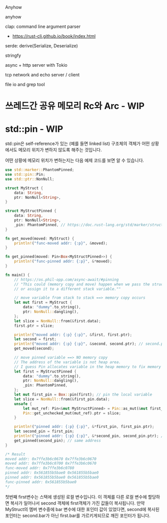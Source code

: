 Anyhow

anyhow

clap: command line argument parser

- <https://rust-cli.github.io/book/index.html>

serde: derive(Serialize, Deserialize)

stringfy

async + http server with Tokio

tcp network and echo server / client

file io and grep tool



# 쓰레드간 공유 메모리 Rc와 Arc - WIP


# std::pin - WIP

std::pin은 self-reference가 있는 (예를 들면 linked list) 구조체의 객체가 어떤 상황에서도 메모리 위치가 변하지 않도록 해주는 것입니다.

어떤 상황에 메모리 위치가 변하는지는 다음 예제 코드를 보면 알 수 있습니다.

```rust
use std::marker::PhantomPinned;
use std::pin::Pin;
use std::ptr::NonNull;

struct MyStruct {
    data: String,
    ptr: NonNull<String>,
}

struct MyStructPinned {
    data: String,
    ptr: NonNull<String>,
    _pin: PhantomPinned, // https://doc.rust-lang.org/std/marker/struct.PhantomPinned.html
}

fn get_moved(moved: MyStruct) {
    println!("func-moved addr: {:p}", &moved);
}

fn get_pinned(moved: Pin<Box<MyStructPinned>>) {
    println!("func-pinned addr: {:p}", &*moved);
}

fn main() {
    // https://os.phil-opp.com/async-await/#pinning
    // "This could (memory copy and move) happen when we pass the struct as a function argument
    // or assign it to a different stack variable.""

    // move variable from stack to stack ==> memory copy occurs
    let mut first = MyStruct {
        data: "dummy".to_string(),
        ptr: NonNull::dangling(),
    };
    let slice = NonNull::from(&first.data);
    first.ptr = slice;

    println!("moved addr: {:p} {:p}", &first, first.ptr);
    let second = first;
    println!("moved addr: {:p} {:p}", &second, second.ptr); // second.ptr == first.ptr
    get_moved(second);

    // move pinned variable ==> NO memory copy
    // The address of the variable is not heap area.
    // I guess Pin allocates variable in the heap memory to fix memory address.
    let first = MyStructPinned {
        data: "dummy".to_string(),
        ptr: NonNull::dangling(),
        _pin: PhantomPinned,
    };
    let mut first_pin = Box::pin(first); // pin the local variable
    let slice = NonNull::from(&first_pin.data);
    unsafe {
        let mut_ref: Pin<&mut MyStructPinned> = Pin::as_mut(&mut first_pin);
        Pin::get_unchecked_mut(mut_ref).ptr = slice;
    }

    println!("pinned addr: {:p} {:p}", &*first_pin, first_pin.ptr);
    let second_pin = first_pin;
    println!("pinned addr: {:p} {:p}", &*second_pin, second_pin.ptr); // same address
    get_pinned(second_pin); // same address
}

/* Result
moved addr: 0x7ffe3b6c0670 0x7ffe3b6c0670
moved addr: 0x7ffe3b6c0700 0x7ffe3b6c0670
func-moved addr: 0x7ffe3b6c0780
pinned addr: 0x561855b5bae0 0x561855b5bae0
pinned addr: 0x561855b5bae0 0x561855b5bae0
func-pinned addr: 0x561855b5bae0
*/
```

첫번째 first변수는 스택에 생성된 로컬 변수입니다. 이 객체를 다른 로컬 변수에 할당하면 복사가 일어나서 second 객체에 first객체가 가진 값들이 복사됩니다. 만약  MyStruct의 멤버 변수중에 bar 변수에 대한 포인터 값이 있었다면, second에 복사된 포인터는 second.bar가 아닌 first.bar를 가르키게되므로 깨진 포인터가 됩니다.
